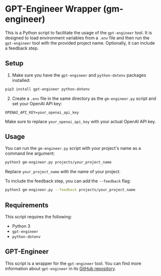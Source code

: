 # GPT-Engineer Wrapper (gm-engineer)

This is a Python script to facilitate the usage of the `gpt-engineer` tool. It is designed to load environment variables from a `.env` file and then run the `gpt-engineer` tool with the provided project name. Optionally, it can include a feedback step.

## Setup

1. Make sure you have the `gpt-engineer` and `python-dotenv` packages installed:

```bash
pip3 install gpt-engineer python-dotenv
```

2. Create a `.env` file in the same directory as the `gm-engineer.py` script and set your OpenAI API key:

```text
OPENAI_API_KEY=your_openai_api_key
```

Make sure to replace `your_openai_api_key` with your actual OpenAI API key.

## Usage

You can run the `gm-engineer.py` script with your project's name as a command line argument:

```bash
python3 gm-engineer.py projects/your_project_name
```

Replace `your_project_name` with the name of your project.

To include the feedback step, you can add the `--feedback` flag:

```bash
python3 gm-engineer.py --feedback projects/your_project_name
```

## Requirements

This script requires the following:

* Python 3
* `gpt-engineer`
* `python-dotenv`

## GPT-Engineer

This script is a wrapper for the `gpt-engineer` tool. You can find more information about `gpt-engineer` in its [GitHub repository](https://github.com/AntonOsika/gpt-engineer).
